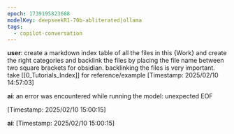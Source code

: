 ```yaml
---
epoch: 1739195823688
modelKey: deepseekR1-70b-abliterated|ollama
tags:
  - copilot-conversation
---
```


**user**: create a markdown index table of all the files in this {Work} and create the right categories and backlink the files by placing the file name between two square brackets for obsidian. backlinking the files is very important. take [[0_Tutorials_Index]] for reference/example
[Timestamp: 2025/02/10 14:57:03]

**ai**: an error was encountered while running the model: unexpected EOF


[Timestamp: 2025/02/10 15:00:15]

**ai**: <think>
[Timestamp: 2025/02/10 15:00:15]